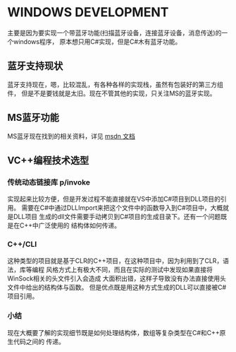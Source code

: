 # WINDOWS DEVELOPMENT

主要是因为要实现一个带蓝牙功能(扫描蓝牙设备，连接蓝牙设备，消息传送)的一个windows程序，
原本想只用C#实现，但是C#木有蓝牙功能。

## 蓝牙支持现状

蓝牙支持现在，嗯，比较混乱，有各种各样的实现栈，虽然有包装好的第三方组件，
但是不是要钱就是太旧。现在不管其他的实现，只关注MS的蓝牙实现。

## MS蓝牙功能

MS蓝牙现在找到的相关资料，详见
[msdn 文档](https://msdn.microsoft.com/en-us/library/windows/desktop/aa363058(v=vs.85).aspx)

## VC++编程技术选型

### 传统动态链接库 p/invoke

实现起来比较方便，但是开发过程不能直接就在VS中添加C#项目到DLL项目的引用。
需要在C#中通过DLLImport来把这个文件中的函数导入到C#项目中，大概就是DLL项目
生成的dll文件需要手动拷贝到C#项目的生成目录下。还有一个问题既是在C++中广泛使用的
结构体如何传递。

### C++/CLI

这种类型的项目就是基于CLR的C++项目，在这种项目中，因为利用到了CLR，语法，库等编程
风格方式上有极大不同，而且在实际的测试中发现如果直接将WinSock相关的头文件引入会造成
大面积出错，这样子导致没有办法直接使用头文件中给出的结构体与函数。
但是优点既是用这种方式生成的DLL可以直接被C#项目引用。

### 小结

现在大概要了解的实现细节既是如何处理结构体，数组等复杂类型在C#和C++原生代码之间的
传递。
